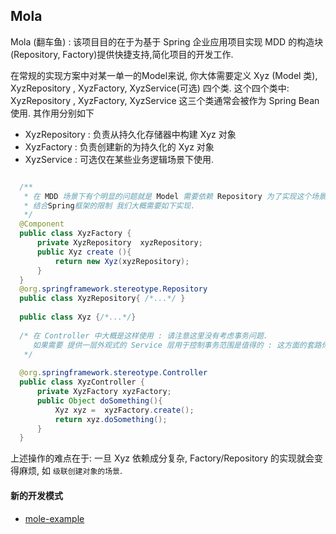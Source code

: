 ## Mola

  Mola (翻车鱼) :  该项目目的在于为基于 Spring 企业应用项目实现 MDD 的构造块(Repository, Factory)提供快捷支持,简化项目的开发工作. 
  
  在常规的实现方案中对某一单一的Model来说, 你大体需要定义 Xyz (Model 类), XyzRepository , XyzFactory, XyzService(可选) 四个类.
  这个四个类中: XyzRepository , XyzFactory, XyzService 这三个类通常会被作为 Spring  Bean 使用. 其作用分别如下
  - XyzRepository  : 负责从持久化存储器中构建 Xyz 对象
  - XyzFactory     : 负责创建新的为持久化的 Xyz 对象
  - XyzService     :  可选仅在某些业务逻辑场景下使用.

  

```java

  /** 
   * 在 MDD 场景下有个明显的问题就是 Model 需要依赖 Repository 为了实现这个场景
   * 结合Spring框架的限制 我们大概需要如下实现.
   */
  @Component 
  public class XyzFactory {
      private XyzRepository  xyzRepository;
      public Xyz create (){
          return new Xyz(xyzRepository);
      }
  }
  @org.springframework.stereotype.Repository
  public class XyzRepository{ /*...*/ }
  
  public class Xyz {/*...*/}
  
  /* 在 Controller 中大概是这样使用 : 请注意这里没有考虑事务问题.
     如果需要 提供一层外观式的 Service 层用于控制事务范围是值得的 : 这方面的套路你可以看 Martin Fowler 的 EA 这本书
   */
  
  @org.springframework.stereotype.Controller
  public class XyzController {
      private XyzFactory xyzFactory;
      public Object doSomething(){
          Xyz xyz =  xyzFactory.create();
          return xyz.doSomething();
      }
  }

```

上述操作的难点在于: 一旦 Xyz 依赖成分复杂, Factory/Repository 的实现就会变得麻烦, 如 `级联创建对象的场景`.

#### 新的开发模式


- [mole-example](./mola-core)